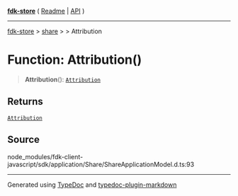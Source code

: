 [**fdk-store**](../../../README.md) ( [Readme](../../../README.md) \| [API](../../../API.md) )

---

[fdk-store](../../../API.md) > [share](../../README.md) > [<internal>](../README.md) > Attribution

# Function: Attribution()

> **Attribution**(): [`Attribution`](../type-aliases/type-alias.Attribution.md)

## Returns

[`Attribution`](../type-aliases/type-alias.Attribution.md)

## Source

node_modules/fdk-client-javascript/sdk/application/Share/ShareApplicationModel.d.ts:93

---

Generated using [TypeDoc](https://typedoc.org/) and [typedoc-plugin-markdown](https://www.npmjs.com/package/typedoc-plugin-markdown)
